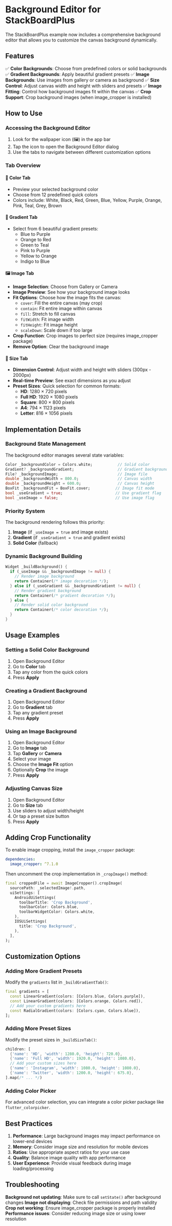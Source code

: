 # Background Editor for StackBoardPlus

The StackBoardPlus example now includes a comprehensive background editor that allows you to customize the canvas background dynamically.

## Features

✅ **Color Backgrounds**: Choose from predefined colors or solid backgrounds
✅ **Gradient Backgrounds**: Apply beautiful gradient presets
✅ **Image Backgrounds**: Use images from gallery or camera as background
✅ **Size Control**: Adjust canvas width and height with sliders and presets
✅ **Image Fitting**: Control how background images fit within the canvas
✅ **Crop Support**: Crop background images (when image_cropper is installed)

## How to Use

### Accessing the Background Editor

1. Look for the wallpaper icon (🖼️) in the app bar
2. Tap the icon to open the Background Editor dialog
3. Use the tabs to navigate between different customization options

### Tab Overview

#### 🎨 Color Tab
- Preview your selected background color
- Choose from 12 predefined quick colors
- Colors include: White, Black, Red, Green, Blue, Yellow, Purple, Orange, Pink, Teal, Grey, Brown

#### 🌈 Gradient Tab
- Select from 6 beautiful gradient presets:
  - Blue to Purple
  - Orange to Red
  - Green to Teal
  - Pink to Purple
  - Yellow to Orange
  - Indigo to Blue

#### 🖼️ Image Tab
- **Image Selection**: Choose from Gallery or Camera
- **Image Preview**: See how your background image looks
- **Fit Options**: Choose how the image fits the canvas:
  - `cover`: Fill the entire canvas (may crop)
  - `contain`: Fit entire image within canvas
  - `fill`: Stretch to fill canvas
  - `fitWidth`: Fit image width
  - `fitHeight`: Fit image height
  - `scaleDown`: Scale down if too large
- **Crop Function**: Crop images to perfect size (requires image_cropper package)
- **Remove Option**: Clear the background image

#### 📏 Size Tab
- **Dimension Control**: Adjust width and height with sliders (300px - 2000px)
- **Real-time Preview**: See exact dimensions as you adjust
- **Preset Sizes**: Quick selection for common formats:
  - **HD**: 1280 × 720 pixels
  - **Full HD**: 1920 × 1080 pixels
  - **Square**: 800 × 800 pixels
  - **A4**: 794 × 1123 pixels
  - **Letter**: 816 × 1056 pixels

## Implementation Details

### Background State Management

The background editor manages several state variables:

```dart
Color _backgroundColor = Colors.white;           // Solid color
Gradient? _backgroundGradient;                   // Gradient background
File? _backgroundImage;                          // Image file
double _backgroundWidth = 800.0;                 // Canvas width
double _backgroundHeight = 600.0;                // Canvas height
BoxFit _backgroundFit = BoxFit.cover;           // Image fit mode
bool _useGradient = true;                       // Use gradient flag
bool _useImage = false;                         // Use image flag
```

### Priority System

The background rendering follows this priority:
1. **Image** (if `_useImage = true` and image exists)
2. **Gradient** (if `_useGradient = true` and gradient exists)
3. **Solid Color** (fallback)

### Dynamic Background Building

```dart
Widget _buildBackground() {
  if (_useImage && _backgroundImage != null) {
    // Render image background
    return Container(/* image decoration */);
  } else if (_useGradient && _backgroundGradient != null) {
    // Render gradient background
    return Container(/* gradient decoration */);
  } else {
    // Render solid color background
    return Container(/* color decoration */);
  }
}
```

## Usage Examples

### Setting a Solid Color Background

1. Open Background Editor
2. Go to **Color** tab
3. Tap any color from the quick colors
4. Press **Apply**

### Creating a Gradient Background

1. Open Background Editor
2. Go to **Gradient** tab
3. Tap any gradient preset
4. Press **Apply**

### Using an Image Background

1. Open Background Editor
2. Go to **Image** tab
3. Tap **Gallery** or **Camera**
4. Select your image
5. Choose the **Image Fit** option
6. Optionally **Crop** the image
7. Press **Apply**

### Adjusting Canvas Size

1. Open Background Editor
2. Go to **Size** tab
3. Use sliders to adjust width/height
4. Or tap a preset size button
5. Press **Apply**

## Adding Crop Functionality

To enable image cropping, install the `image_cropper` package:

```yaml
dependencies:
  image_cropper: ^7.1.0
```

Then uncomment the crop implementation in `_cropImage()` method:

```dart
final croppedFile = await ImageCropper().cropImage(
  sourcePath: _selectedImage!.path,
  uiSettings: [
    AndroidUiSettings(
      toolbarTitle: 'Crop Background',
      toolbarColor: Colors.blue,
      toolbarWidgetColor: Colors.white,
    ),
    IOSUiSettings(
      title: 'Crop Background',
    ),
  ],
);
```

## Customization Options

### Adding More Gradient Presets

Modify the `gradients` list in `_buildGradientTab()`:

```dart
final gradients = [
  const LinearGradient(colors: [Colors.blue, Colors.purple]),
  const LinearGradient(colors: [Colors.orange, Colors.red]),
  // Add your custom gradients here
  const RadialGradient(colors: [Colors.cyan, Colors.blue]),
];
```

### Adding More Preset Sizes

Modify the preset sizes in `_buildSizeTab()`:

```dart
children: [
  {'name': 'HD', 'width': 1280.0, 'height': 720.0},
  {'name': 'Full HD', 'width': 1920.0, 'height': 1080.0},
  // Add your custom sizes here
  {'name': 'Instagram', 'width': 1080.0, 'height': 1080.0},
  {'name': 'Twitter', 'width': 1200.0, 'height': 675.0},
].map(/* ... */)
```

### Adding Color Picker

For advanced color selection, you can integrate a color picker package like `flutter_colorpicker`.

## Best Practices

1. **Performance**: Large background images may impact performance on lower-end devices
2. **Memory**: Consider image size and resolution for mobile devices
3. **Ratios**: Use appropriate aspect ratios for your use case
4. **Quality**: Balance image quality with app performance
5. **User Experience**: Provide visual feedback during image loading/processing

## Troubleshooting

**Background not updating**: Make sure to call `setState()` after background changes
**Image not displaying**: Check file permissions and path validity
**Crop not working**: Ensure image_cropper package is properly installed
**Performance issues**: Consider reducing image size or using lower resolution
